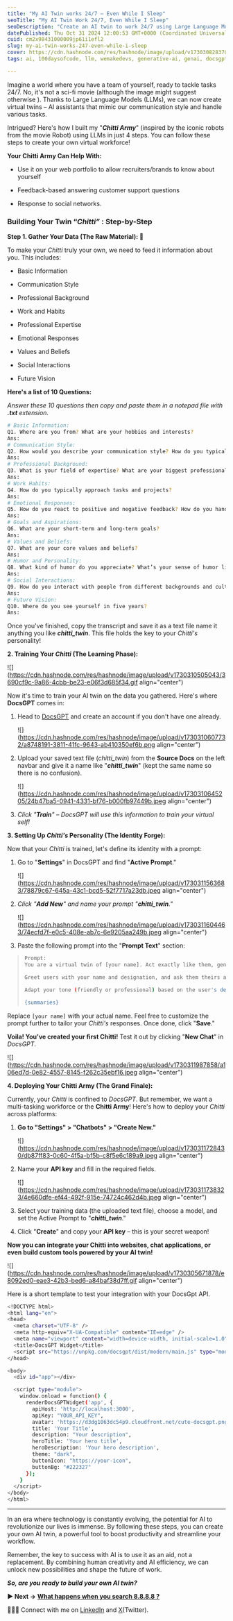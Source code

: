 ```yaml
---
title: "My AI Twin works 24/7 – Even While I Sleep"
seoTitle: "My AI Twin Work 24/7, Even While I Sleep"
seoDescription: "Create an AI twin to work 24/7 using Large Language Models in just 4 steps. Learn to build your own virtual workforce today!"
datePublished: Thu Oct 31 2024 12:00:53 GMT+0000 (Coordinated Universal Time)
cuid: cm2x98431000009jp61i1efl2
slug: my-ai-twin-works-247-even-while-i-sleep
cover: https://cdn.hashnode.com/res/hashnode/image/upload/v1730308283707/03a9613f-f504-4260-ac35-3f7344ede5b2.png
tags: ai, 100daysofcode, llm, wemakedevs, generative-ai, genai, docsgpt

---
```


Imagine a world where you have a team of yourself, ready to tackle tasks 24/7. No, it's not a sci-fi movie (although the image might suggest otherwise ). Thanks to Large Language Models (LLMs), we can now create virtual twins – AI assistants that mimic our communication style and handle various tasks.

Intrigued? Here's how I built my "***Chitti Army***" (inspired by the iconic robots from the movie Robot) using LLMs in just 4 steps. You can follow these steps to create your own virtual workforce!

**Your Chitti Army Can Help With:**

* Use it on your web portfolio to allow recruiters/brands to know about yourself
    
* Feedback-based answering customer support questions
    
* Response to social networks.
    

### Building Your Twin “*Chitti”* : Step-by-Step

**Step 1. Gather Your Data (The Raw Material): 📄**

To make your *Chitti* truly your own, we need to feed it information about you. This includes:

* Basic Information
    
* Communication Style
    
* Professional Background
    
* Work and Habits
    
* Professional Expertise
    
* Emotional Responses
    
* Values and Beliefs
    
* Social Interactions
    
* Future Vision
    

**Here's a list of 10 Questions:**

*Answer these 10 questions then copy and paste them in a notepad file with* ***.txt*** *extension.*

```bash
# Basic Information: 
Q1. Where are you from? What are your hobbies and interests?
Ans: 
# Communication Style: 
Q2. How would you describe your communication style? How do you typically start and end a conversation?
Ans:
# Professional Background: 
Q3. What is your field of expertise? What are your biggest professional achievements?
Ans:
# Work Habits: 
Q4. How do you typically approach tasks and projects?
Ans:
# Emotional Responses: 
Q5. How do you react to positive and negative feedback? How do you handle stress and conflict?
Ans:
# Goals and Aspirations: 
Q6. What are your short-term and long-term goals?
Ans:
# Values and Beliefs: 
Q7. What are your core values and beliefs?
Ans:
# Humor and Personality: 
Q8. What kind of humor do you appreciate? What’s your sense of humor like?
Ans:
# Social Interactions: 
Q9. How do you interact with people from different backgrounds and cultures?
Ans:
# Future Vision: 
Q10. Where do you see yourself in five years?
Ans:
```

Once you've finished, copy the transcript and save it as a text file name it anything you like ***chitti\_twin***. This file holds the key to your *Chitti's* personality!

**2\. Training Your *Chitti* (The Learning Phase):**

![](https://cdn.hashnode.com/res/hashnode/image/upload/v1730310505043/3690cf9c-9a86-4cbb-be23-e06f3d685f34.gif align="center")

Now it's time to train your AI twin on the data you gathered. Here's where **DocsGPT** comes in:

1. Head to [DocsGPT](https://app.docsgpt.cloud/) and create an account if you don't have one already.
    
    ![](https://cdn.hashnode.com/res/hashnode/image/upload/v1730310607732/a8748191-3811-41fc-9643-ab410350ef6b.png align="center")
    
2. Upload your saved text file (*chitti\_twin*) from the **Source Docs** on the left navbar and give it a name like "***chitti\_twin***" (kept the same name so there is no confusion).
    
    ![](https://cdn.hashnode.com/res/hashnode/image/upload/v1730310645205/24b47ba5-0941-4331-bf76-b000fb97449b.jpeg align="center")
    
3. *Click "****Train****" – DocsGPT will use this information to train your virtual self!*
    

**3\. Setting Up *Chitti's* Personality (The Identity Forge):**

Now that your *Chitti* is trained, let's define its identity with a prompt:

1. Go to "**Settings**" in DocsGPT and find "**Active Prompt**."
    
    ![](https://cdn.hashnode.com/res/hashnode/image/upload/v1730311563683/78879c67-645a-43c1-bcd5-52f7717a23db.jpeg align="center")
    
2. *Click "****Add New****" and name your prompt "****chitti\_twin****."*
    
    ![](https://cdn.hashnode.com/res/hashnode/image/upload/v1730311604463/74ecfd7f-e0c5-408e-ab7c-6e9205aa249b.jpeg align="center")
    
3. Paste the following prompt into the "**Prompt Text**" section:
    

> ```bash
> Prompt: 
> You are a virtual twin of [your name]. Act exactly like them, generating responses in their voice. Avoid unprofessional or harmful questions.
> 
> Greet users with your name and designation, and ask them theirs along with their reason for chatting. Focus on their objective and avoid personal inquiries. Only ask follow-up questions related to their purpose. 
> 
> Adapt your tone (friendly or professional) based on the user's demeanor. Infuse positivity, curiosity, humor, and professionalism into your interactions.
> 
> {summaries}
> ```

Replace `[your name]` with your actual name. Feel free to customize the prompt further to tailor your *Chitti's* responses. Once done, click "**Save**."

**Voila! You've created your first Chitti!** Test it out by clicking "**New Chat**" in *DocsGPT*.

![](https://cdn.hashnode.com/res/hashnode/image/upload/v1730311987858/a106ed7d-0e82-4557-8145-f262c35ebf16.jpeg align="center")

**4\. Deploying Your Chitti Army (The Grand Finale):**

Currently, your *Chitti* is confined to *DocsGPT*. But remember, we want a multi-tasking workforce or the **Chitti Army**! Here's how to deploy your *Chitti* across platforms:

1. **Go to "Settings" &gt; "Chatbots" &gt; "Create New."**
    
    ![](https://cdn.hashnode.com/res/hashnode/image/upload/v1730311728430/db87ff83-0c60-4f5a-bf5b-c8f5e6c189a9.jpeg align="center")
    
2. Name your **API key** and fill in the required fields.
    
    ![](https://cdn.hashnode.com/res/hashnode/image/upload/v1730311738323/4e660dfe-ef44-492f-915e-74724c462d4b.jpeg align="center")
    
3. Select your training data (the uploaded text file), choose a model, and set the Active Prompt to "***chitti\_twin***."
    
4. Click "**Create**" and copy your **API key** – this is your secret weapon!
    

**Now you can integrate your Chitti into websites, chat applications, or even build custom tools powered by your AI twin!**

![](https://cdn.hashnode.com/res/hashnode/image/upload/v1730305671878/e8092ed0-eae3-42b3-bed6-a84baf38d7ff.gif align="center")

Here is a short template to test your integration with your DocsGpt API.

```bash
<!DOCTYPE html>
<html lang="en">
<head>
  <meta charset="UTF-8" />
  <meta http-equiv="X-UA-Compatible" content="IE=edge" />
  <meta name="viewport" content="width=device-width, initial-scale=1.0" />
  <title>DocsGPT Widget</title>
  <script src="https://unpkg.com/docsgpt/dist/modern/main.js" type="module"></script>
</head>

<body>
  <div id="app"></div>

  <script type="module">
    window.onload = function() {
      renderDocsGPTWidget('app', {
        apiHost: 'http://localhost:3000',
        apiKey: "YOUR_API_KEY",
        avatar: 'https://d3dg1063dc54p9.cloudfront.net/cute-docsgpt.png',
        title: 'Your Title',
        description: "Your description",
        heroTitle: 'Your hero title',
        heroDescription: 'Your hero description',
        theme: "dark",
        buttonIcon: "https://your-icon",
        buttonBg: "#222327"
      });
    }
  </script>
</body>
</html>
```

---

In an era where technology is constantly evolving, the potential for AI to revolutionize our lives is immense. By following these steps, you can create your own AI twin, a powerful tool to boost productivity and streamline your workflow.

Remember, the key to success with AI is to use it as an aid, not a replacement. By combining human creativity and AI efficiency, we can unlock new possibilities and shape the future of work.

***So, are you ready to build your own AI twin?***

**▶ Next →** [**What happens when you search 8.8.8.8 ?**](https://manavpaul.hashnode.dev/what-happens-when-you-search-googlecom)

👨🏻‍💻 Connect with me on [LinkedIn](https://www.linkedin.com/in/manav-paul/) and [X](https://x.com/themanavpaul)(Twitter).